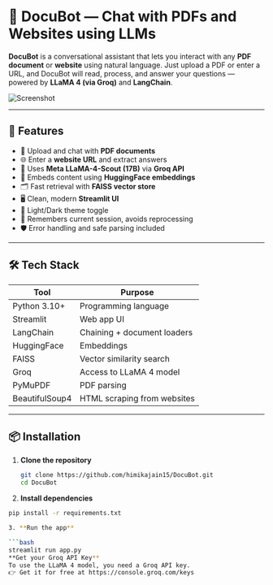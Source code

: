 # 🧠 DocuBot — Chat with PDFs and Websites using LLMs

**DocuBot** is a conversational assistant that lets you interact with any **PDF document** or **website** using natural language. Just upload a PDF or enter a URL, and DocuBot will read, process, and answer your questions — powered by **LLaMA 4 (via Groq)** and **LangChain**.

![Screenshot](screenshot1.png,screenshot2.png)

---

## 🚀 Features

- 📄 Upload and chat with **PDF documents**
- 🌐 Enter a **website URL** and extract answers
- 🧠 Uses **Meta LLaMA-4-Scout (17B)** via **Groq API**
- 🔎 Embeds content using **HuggingFace embeddings**
- 🗂️ Fast retrieval with **FAISS vector store**
- 🖥️ Clean, modern **Streamlit UI**
- 🌙 Light/Dark theme toggle
- 💾 Remembers current session, avoids reprocessing
- 🛡️ Error handling and safe parsing included

---

## 🛠️ Tech Stack

| Tool              | Purpose                            |
|-------------------|------------------------------------|
| Python 3.10+       | Programming language               |
| Streamlit          | Web app UI                        |
| LangChain          | Chaining + document loaders       |
| HuggingFace        | Embeddings                        |
| FAISS              | Vector similarity search          |
| Groq               | Access to LLaMA 4 model           |
| PyMuPDF            | PDF parsing                       |
| BeautifulSoup4     | HTML scraping from websites       |

---

## 📦 Installation

1. **Clone the repository**
   ```bash
   git clone https://github.com/himikajain15/DocuBot.git
   cd DocuBot
2. **Install dependencies**
  ```bash
  pip install -r requirements.txt

3. **Run the app**

  ```bash
  streamlit run app.py
**Get your Groq API Key**
To use the LLaMA 4 model, you need a Groq API key.
👉 Get it for free at https://console.groq.com/keys
